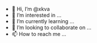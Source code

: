 - 👋 Hi, I’m @xkva
- 👀 I’m interested in ...
- 🌱 I’m currently learning ...
- 💞️ I’m looking to collaborate on ...
- 📫 How to reach me ...

<!---
xkva/xkva is a ✨ special ✨ repository because its `README.md` (this file) appears on your GitHub profile.
You can click the Preview link to take a look at your changes.
--->
